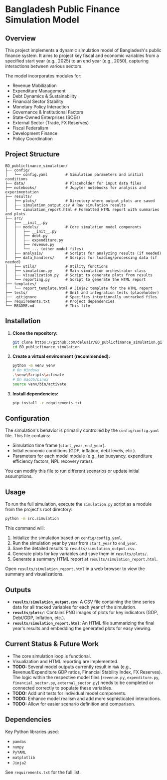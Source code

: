 # Bangladesh Public Finance Simulation Model

## Overview

This project implements a dynamic simulation model of Bangladesh's public finance system. It aims to project key fiscal and economic variables from a specified start year (e.g., 2025) to an end year (e.g., 2050), capturing interactions between various sectors.

The model incorporates modules for:

* Revenue Mobilization
* Expenditure Management
* Debt Dynamics & Sustainability
* Financial Sector Stability
* Monetary Policy Interaction
* Governance & Institutional Factors
* State-Owned Enterprises (SOEs)
* External Sector (Trade, FX Reserves)
* Fiscal Federalism
* Development Finance
* Policy Coordination

## Project Structure

```text
BD_publicfinance_simulation/
├── config/
│   └── config.yaml        # Simulation parameters and initial conditions
├── data/                  # Placeholder for input data files
├── notebooks/             # Jupyter notebooks for analysis and experimentation
├── results/
│   ├── plots/             # Directory where output plots are saved
│   ├── simulation_output.csv # Raw simulation results
│   └── simulation_report.html # Formatted HTML report with summaries and plots
├── src/
│   ├── __init__.py
│   ├── models/            # Core simulation model components
│   │   ├── __init__.py
│   │   ├── debt.py
│   │   ├── expenditure.py
│   │   ├── revenue.py
│   │   └── ... (other model files)
│   ├── analysis/          # Scripts for analyzing results (if needed)
│   ├── data_handlers/     # Scripts for loading/processing data (if needed)
│   ├── utils/             # Utility functions
│   ├── simulation.py      # Main simulation orchestrator class
│   ├── visualization.py   # Script to generate plots from results
│   └── reporting.py       # Script to generate the HTML report
├── templates/
│   └── report_template.html # Jinja2 template for the HTML report
├── tests/                 # Unit and integration tests (placeholder)
├── .gitignore             # Specifies intentionally untracked files
├── requirements.txt       # Project dependencies
└── README.md              # This file
```

## Installation

1.  **Clone the repository:**

    ```bash
    git clone https://github.com/deluair/BD_publicfinance_simulation.git
    cd BD_publicfinance_simulation
    ```

2.  **Create a virtual environment (recommended):**

    ```bash
    python -m venv venv
    # On Windows
    .\venv\Scripts\activate
    # On macOS/Linux
    source venv/bin/activate
    ```

3.  **Install dependencies:**

    ```bash
    pip install -r requirements.txt
    ```

## Configuration

The simulation's behavior is primarily controlled by the `config/config.yaml` file. This file contains:

*  Simulation time frame (`start_year`, `end_year`).
*  Initial economic conditions (GDP, inflation, debt levels, etc.).
*  Parameters for each model module (e.g., tax buoyancy, expenditure efficiency factors, NPL recovery rates).

You can modify this file to run different scenarios or update initial assumptions.

## Usage

To run the full simulation, execute the `simulation.py` script as a module from the project's root directory:

```bash
python -m src.simulation
```

This command will:

1.  Initialize the simulation based on `config/config.yaml`.
2.  Run the simulation year by year from `start_year` to `end_year`.
3.  Save the detailed results to `results/simulation_output.csv`.
4.  Generate plots for key variables and save them in `results/plots/`.
5.  Generate a summary HTML report at `results/simulation_report.html`.

Open `results/simulation_report.html` in a web browser to view the summary and visualizations.

## Outputs

*  **`results/simulation_output.csv`**: A CSV file containing the time series data for all tracked variables for each year of the simulation.
*  **`results/plots/`**: Contains PNG images of plots for key indicators (GDP, Debt/GDP, Inflation, etc.).
*  **`results/simulation_report.html`**: An HTML file summarizing the final year's results and embedding the generated plots for easy viewing.

## Current Status & Future Work

*  The core simulation loop is functional.
*  Visualization and HTML reporting are implemented.
*  **TODO:** Several model outputs currently result in `NaN` (e.g., Revenue/Expenditure GDP ratios, Financial Stability Index, FX Reserves). The logic within the respective model files (`revenue.py`, `expenditure.py`, `financial_sector.py`, `external_sector.py`) needs to be completed or connected correctly to populate these variables.
*  **TODO:** Add unit tests for individual model components.
*  **TODO:** Enhance model realism and add more sophisticated interactions.
*  **TODO:** Allow for easier scenario definition and comparison.

## Dependencies

Key Python libraries used:

*  `pandas`
*  `numpy`
*  `PyYAML`
*  `matplotlib`
*  `Jinja2`

See `requirements.txt` for the full list.
